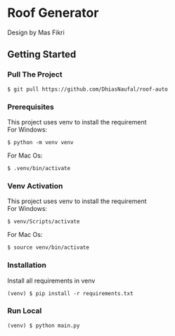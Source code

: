 # Roof Generator

Design by Mas Fikri

## Getting Started

### Pull The Project

```shell
$ git pull https://github.com/DhiasNaufal/roof-auto
```

### Prerequisites

This project uses venv to install the requirement <br/>
For Windows:

```shell
$ python -m venv venv
```

For Mac Os:

```shell
$ .venv/bin/activate
```

<!-- venv activation -->

### Venv Activation

This project uses venv to install the requirement <br/>
For Windows:

```shell
$ venv/Scripts/activate
```

For Mac Os:

```shell
$ source venv/bin/activate
```

<!-- Installation -->

### Installation

Install all requirements in venv

```shell
(venv) $ pip install -r requirements.txt
```

<!-- Run Local -->

### Run Local

```shell
(venv) $ python main.py
```
